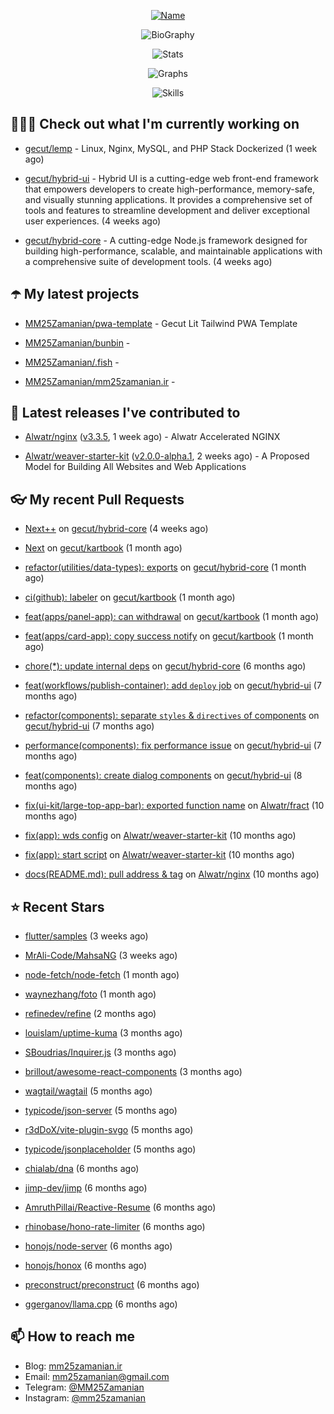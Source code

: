 <p align="center">
  <a href="https://github.com/MM25Zamanian">
    <img
      src="https://readme-typing-svg.demolab.com?font=Comic+Neue&weight=800&size=30&duration=4000&pause=1000&color=04F759&center=true&vCenter=true&multiline=true&repeat=false&width=462&lines=S.+MohammadMahdi+Zamanian"
      alt="Name"
    />
  </a>
</p>

<p align="center">
  <img
    src="https://readme-typing-svg.demolab.com?font=Comic+Neue&duration=4000&pause=1000&color=04F759&center=true&vCenter=true&lines=Junior+Full-Stack+Developer;Focusing+on+Front-End+With+Best+Practice;Trying+to+Learn+SW+Architecture+Patterns"
    alt="BioGraphy"
  />
</p>

<p align="center">
  <img src="https://streak-stats.demolab.com/?user=MM25Zamanian&hide_border=true&border_radius=0&date_format=j%20M%5B%20Y%5D&mode=weekly&card_width=400&background=000802&sideLabels=04F759&dates=04F759&sideNums=04F759&currStreakNum=04F759&ring=04F759&currStreakLabel=04F759&fire=EB4705&hide_longest_streak=true" alt="Stats" />
</p>

<p align="center">
  <img
    src="https://github-readme-activity-graph.vercel.app/graph?username=MM25Zamanian&bg_color=000802&color=04F759&line=04F759&point=ffffff&area=true&hide_border=true"
    alt="Graphs"
  />
</p>

<p align="center">
  <img
    src="https://skillicons.dev/icons?i=androidstudio,arduino,bash,bootstrap,cpp,ts,codepen,css,django,docker,figma,linux,lit,md,mongodb,nginx,nodejs,py,vscode,vite&perline=10"
    alt="Skills"
  />
</p>


## 👨🏻‍💻 Check out what I'm currently working on



- [gecut/lemp](https://github.com/gecut/lemp) - Linux, Nginx, MySQL, and PHP Stack Dockerized (1 week ago)

- [gecut/hybrid-ui](https://github.com/gecut/hybrid-ui) - Hybrid UI is a cutting-edge web front-end framework that empowers developers to create high-performance, memory-safe, and visually stunning applications. It provides a comprehensive set of tools and features to streamline development and deliver exceptional user experiences. (4 weeks ago)

- [gecut/hybrid-core](https://github.com/gecut/hybrid-core) - A cutting-edge Node.js framework designed for building high-performance, scalable, and maintainable applications with a comprehensive suite of development tools. (4 weeks ago)

## ☂️ My latest projects



- [MM25Zamanian/pwa-template](https://github.com/MM25Zamanian/pwa-template) - Gecut Lit Tailwind PWA Template

- [MM25Zamanian/bunbin](https://github.com/MM25Zamanian/bunbin) - 

- [MM25Zamanian/.fish](https://github.com/MM25Zamanian/.fish) - 

- [MM25Zamanian/mm25zamanian.ir](https://github.com/MM25Zamanian/mm25zamanian.ir) - 

## 🎉 Latest releases I've contributed to



- [Alwatr/nginx](https://github.com/Alwatr/nginx) ([v3.3.5](https://github.com/Alwatr/nginx/releases/tag/v3.3.5), 1 week ago) - Alwatr Accelerated NGINX

- [Alwatr/weaver-starter-kit](https://github.com/Alwatr/weaver-starter-kit) ([v2.0.0-alpha.1](https://github.com/Alwatr/weaver-starter-kit/releases/tag/v2.0.0-alpha.1), 2 weeks ago) - A Proposed Model for Building All Websites and Web Applications

## 👓 My recent Pull Requests



- [Next&#43;&#43;](https://github.com/gecut/hybrid-core/pull/174) on [gecut/hybrid-core](https://github.com/gecut/hybrid-core) (4 weeks ago)

- [Next](https://github.com/gecut/kartbook/pull/204) on [gecut/kartbook](https://github.com/gecut/kartbook) (1 month ago)

- [refactor(utilities/data-types): exports](https://github.com/gecut/hybrid-core/pull/173) on [gecut/hybrid-core](https://github.com/gecut/hybrid-core) (1 month ago)

- [ci(github): labeler](https://github.com/gecut/kartbook/pull/203) on [gecut/kartbook](https://github.com/gecut/kartbook) (1 month ago)

- [feat(apps/panel-app): can withdrawal](https://github.com/gecut/kartbook/pull/202) on [gecut/kartbook](https://github.com/gecut/kartbook) (1 month ago)

- [feat(apps/card-app): copy success notify](https://github.com/gecut/kartbook/pull/201) on [gecut/kartbook](https://github.com/gecut/kartbook) (1 month ago)

- [chore(*): update internal deps](https://github.com/gecut/hybrid-core/pull/112) on [gecut/hybrid-core](https://github.com/gecut/hybrid-core) (6 months ago)

- [feat(workflows/publish-container): add `deploy` job](https://github.com/gecut/hybrid-ui/pull/85) on [gecut/hybrid-ui](https://github.com/gecut/hybrid-ui) (7 months ago)

- [refactor(components): separate `styles` &amp; `directives` of components](https://github.com/gecut/hybrid-ui/pull/83) on [gecut/hybrid-ui](https://github.com/gecut/hybrid-ui) (7 months ago)

- [performance(components): fix performance issue](https://github.com/gecut/hybrid-ui/pull/58) on [gecut/hybrid-ui](https://github.com/gecut/hybrid-ui) (7 months ago)

- [feat(components): create dialog components](https://github.com/gecut/hybrid-ui/pull/26) on [gecut/hybrid-ui](https://github.com/gecut/hybrid-ui) (8 months ago)

- [fix(ui-kit/large-top-app-bar): exported function name](https://github.com/Alwatr/fract/pull/155) on [Alwatr/fract](https://github.com/Alwatr/fract) (10 months ago)

- [fix(app): wds config](https://github.com/Alwatr/weaver-starter-kit/pull/48) on [Alwatr/weaver-starter-kit](https://github.com/Alwatr/weaver-starter-kit) (10 months ago)

- [fix(app): start script](https://github.com/Alwatr/weaver-starter-kit/pull/47) on [Alwatr/weaver-starter-kit](https://github.com/Alwatr/weaver-starter-kit) (10 months ago)

- [docs(README.md): pull address &amp; tag](https://github.com/Alwatr/nginx/pull/21) on [Alwatr/nginx](https://github.com/Alwatr/nginx) (10 months ago)

## ⭐ Recent Stars



- [flutter/samples](https://github.com/flutter/samples) (3 weeks ago)

- [MrAli-Code/MahsaNG](https://github.com/MrAli-Code/MahsaNG) (3 weeks ago)

- [node-fetch/node-fetch](https://github.com/node-fetch/node-fetch) (1 month ago)

- [waynezhang/foto](https://github.com/waynezhang/foto) (1 month ago)

- [refinedev/refine](https://github.com/refinedev/refine) (2 months ago)

- [louislam/uptime-kuma](https://github.com/louislam/uptime-kuma) (3 months ago)

- [SBoudrias/Inquirer.js](https://github.com/SBoudrias/Inquirer.js) (3 months ago)

- [brillout/awesome-react-components](https://github.com/brillout/awesome-react-components) (3 months ago)

- [wagtail/wagtail](https://github.com/wagtail/wagtail) (5 months ago)

- [typicode/json-server](https://github.com/typicode/json-server) (5 months ago)

- [r3dDoX/vite-plugin-svgo](https://github.com/r3dDoX/vite-plugin-svgo) (5 months ago)

- [typicode/jsonplaceholder](https://github.com/typicode/jsonplaceholder) (5 months ago)

- [chialab/dna](https://github.com/chialab/dna) (6 months ago)

- [jimp-dev/jimp](https://github.com/jimp-dev/jimp) (6 months ago)

- [AmruthPillai/Reactive-Resume](https://github.com/AmruthPillai/Reactive-Resume) (6 months ago)

- [rhinobase/hono-rate-limiter](https://github.com/rhinobase/hono-rate-limiter) (6 months ago)

- [honojs/node-server](https://github.com/honojs/node-server) (6 months ago)

- [honojs/honox](https://github.com/honojs/honox) (6 months ago)

- [preconstruct/preconstruct](https://github.com/preconstruct/preconstruct) (6 months ago)

- [ggerganov/llama.cpp](https://github.com/ggerganov/llama.cpp) (6 months ago)

## 📫 How to reach me

- Blog: [mm25zamanian.ir](https://mm25zamanian.ir)
- Email: [mm25zamanian@gmail.com](mailto://mm25zamanian@gmail.com)
- Telegram: [@MM25Zamanian](https://t.me/MM25Zamanian)
- Instagram: [@mm25zamanian](https://instagram.com/mm25zamanian)
